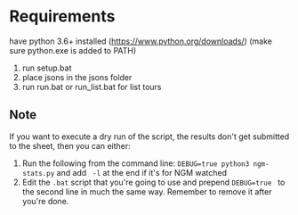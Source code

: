 # Requirements
have python 3.6+ installed (https://www.python.org/downloads/)
(make sure python.exe is added to PATH)

1. run setup.bat
2. place jsons in the jsons folder
3. run run.bat or run_list.bat for list tours

## Note
If you want to execute a dry run of the script, the results don't get submitted to the sheet, then you can either:
1. Run the following from the command line: `DEBUG=true python3 ngm-stats.py` and add ` -l` at the end if it's for NGM watched
2. Edit the `.bat` script that you're going to use and prepend `DEBUG=true ` to the second line in much the same way. Remember to remove it after you're done.